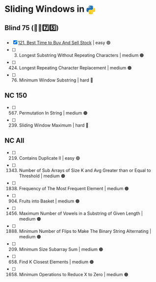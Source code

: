 # Sliding Windows in <img src="../../assets/pythonLogo.png" alt="Python logo" style="height: 1em; vertical-align: sub;">


## Blind 75 (🧑‍🦯7️⃣5️⃣)
- [x] [121. Best Time to Buy And Sell Stock](0121_bestTimetoBuyAndSellStock.ipynb) | easy 🟢
- [ ] 3. Longest Substring Without Repeating Characters | medium 🟠
- [ ] 424. Longest Repeating Character Replacement | medium 🟠
- [ ] 76. Minimum Window Substring | hard 🔴

## NC 150
- [ ] 567. Permutation In String | medium 🟠
- [ ] 239. Sliding Window Maximum | hard 🔴

## NC All
- [ ] 219. Contains Duplicate II | easy 🟢
- [ ] 1343. Number of Sub Arrays of Size K and Avg Greater than or Equal to Threshold | medium 🟠
- [ ] 1838. Frequency of The Most Frequent Element | medium 🟠
- [ ] 904. Fruits into Basket | medium 🟠
- [ ] 1456. Maximum Number of Vowels in a Substring of Given Length | medium 🟠
- [ ] 1888. Minimum Number of Flips to Make The Binary String Alternating | medium 🟠
- [ ] 209. Minimum Size Subarray Sum | medium 🟠
- [ ] 658. Find K Closest Elements | medium 🟠
- [ ] 1658. Minimum Operations to Reduce X to Zero | medium 🟠